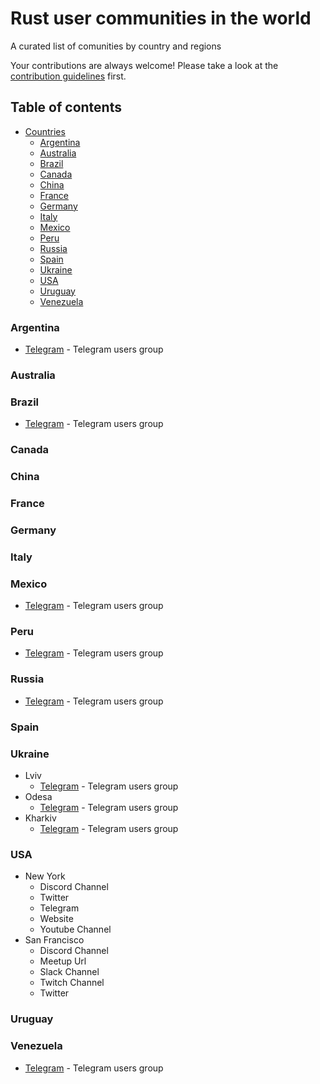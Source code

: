 # Rust user communities in the world
A  curated list of comunities by country and regions

Your contributions are always welcome! Please take a look at the [contribution guidelines](https://github.com/benjamingb/rust-users-communities/blob/main/CONTRIBUTING.md) first.


## Table of contents
- [Countries](#countries)
  - [Argentina](#argentina)
  - [Australia](#australia)
  - [Brazil](#brazil)
  - [Canada](#canada)
  - [China](#china)
  - [France](#france)
  - [Germany](#germany)
  - [Italy](#italy)
  - [Mexico](#mexico)
  - [Peru](#peru)
  - [Russia](#russia)
  - [Spain](#spain)
  - [Ukraine](#ukraine)
  - [USA](#usa)
  - [Uruguay](#uruguay)
  - [Venezuela](#venezuela)

### Argentina
* [Telegram](https://t.me/rust_lang_ar) - Telegram users group
### Australia
### Brazil
* [Telegram](https://t.me/rustlangbr) - Telegram users group
### Canada
### China
### France
### Germany
### Italy
### Mexico
* [Telegram](https://t.me/RustMX) - Telegram users group
### Peru
* [Telegram](https://t.me/rustperu) - Telegram users group
### Russia
* [Telegram](https://t.me/rustlang_ru) - Telegram users group
### Spain
### Ukraine
* Lviv
  * [Telegram](https://t.me/peerlab_lviv_rust) - Telegram users group
* Odesa
  * [Telegram](https://t.me/peerlab_odesa_rust) - Telegram users group
* Kharkiv
  * [Telegram](https://t.me/peerlab_kharkiv_rust) - Telegram users group
### USA
* New York
  * Discord Channel 
  * Twitter 
  * Telegram
  * Website 
  * Youtube Channel 
* San Francisco
  * Discord Channel 
  * Meetup Url  
  * Slack Channel 
  * Twitch Channel
  * Twitter 
### Uruguay
### Venezuela
* [Telegram](https://t.me/rustlangVE) - Telegram users group
